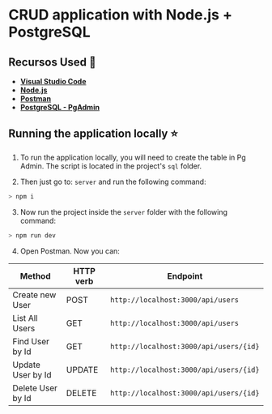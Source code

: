 # CRUD application with Node.js + PostgreSQL

## Recursos Used 🚀

* **[Visual Studio Code](https://code.visualstudio.com/?WT.mc_id=javascript-0000-gllemos)**
* **[Node.js](https://nodejs.org/en/)**
* **[Postman](https://www.getpostman.com/)**
* **[PostgreSQL - PgAdmin](https://www.postgresql.org/download/)**

## Running the application locally ⭐️

1. To run the application locally, you will need to create the table in Pg Admin. The script is located in the project's `sql` folder.

2. Then just go to: `server` and run the following command:

```bash
> npm i
```

3. Now run the project inside the `server` folder with the following command:

```bash
> npm run dev
```

4. Open Postman. Now you can:

| Method | HTTP verb | Endpoint |
|---|---|---|
| Create new User | POST | `http://localhost:3000/api/users` |
| List All Users | GET | `http://localhost:3000/api/users` |
| Find User by Id | GET | `http://localhost:3000/api/users/{id}`|
| Update User by Id | UPDATE | `http://localhost:3000/api/users/{id}`|
| Delete User by Id | DELETE | `http://localhost:3000/api/users/{id}`|
